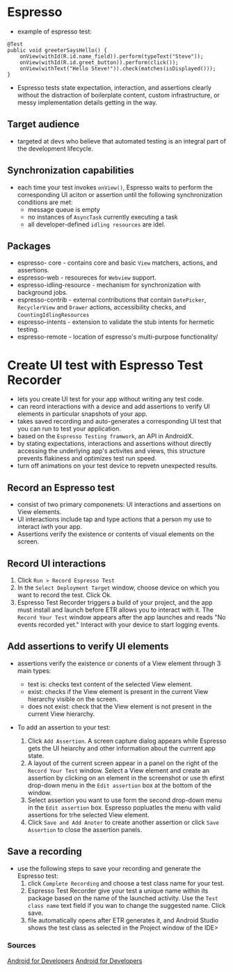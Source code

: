 # Espresso

- example of espresso test:

```
@Test
public void greeterSaysHello() {
    onView(withId(R.id.name_field)).perform(typeText("Steve"));
    onView(withId(R.id.greet_button)).perform(click());
    onView(withText("Hello Steve!")).check(matches(isDisplayed()));
}
```

- Espresso tests state expectation, interaction, and assertions clearly without the distraction of boilerplate content, custom infrastructure, or messy implementation details getting in the way.

## Target audience

- targeted at devs who believe that automated testing is an integral part of the development lifecycle.

## Synchronization capabilities

- each time your test invokes `onView()`, Espresso waits to perform the corresponding UI aciton or assertion until the following synchronization conditions are met:
  - message queue is empty
  - no instances of `AsyncTask` currently executing a task
  - all developer-defined `idling resources` are idel.

## Packages

- espresso- core - contains core and basic `View` matchers, actions, and assertions.
- espresso-web - resoureces for `Webview` support.
- espresso-idling-resource - mechanism for synchronization with background jobs.
- espresso-contrib - external contributions that contain `DatePicker`, `RecyclerView` and `Drawer` actions, accessibility checks, and `CountingIdlingResources`
- espresso-intents - extension to validate the stub intents for hermetic testing.
- espresso-remote - location of espresso's multi-purpose functionality/

# Create UI test with Espresso Test Recorder

- lets you create UI test for your app without writing any test code.
- can reord interactions with a device and add assertions to verify UI elements in particular snapshots of your app.
- takes saved recording and auto-generates a corresponding UI test that you can run to test your application.
- based on the `Espresso Testing framwork`, an API in AndroidX.
- by stating expectations, interactions and assertions without directly accessing the underlying app's activites and views, this structure prevents flakiness and optimizes test run speed.
- turn off animations on your test device to repvetn unexpected results.

## Record an Espresso test

- consist of two primary componenets: UI interactions and assertions on View elements.
- UI interactions include tap and type actions that a person my use to interact iwth your app.
- Assertions verify the existence or contents of visual elements on the screen.

## Record UI interactions

1. Click `Run > Record Espresso Test`
2. In the `Select Deployment Target` window, choose device on which you want to record the test. Click Ok.
3. Espresso Test Recorder triggers a build of your project, and the app must install and launch before ETR allows you to interact with it. The `Record Your Test` window appears after the app launches and reads "No events recorded yet." Interact with your device to start logging events.

## Add assertions to verify UI elements

- assertions verify the existence or conents of a View element through 3 main types:
  - text is: checks text content of the selected View element.
  - exist: checks if the View element is present in the current View hierarchy visible on the screen.
  - does not exist: check that the View element is not present in the current View hierarchy.

- To add an assertion to your test:
  1. Click `Add Assertion`. A screen capture dialog appears while Espresso gets the UI heiarchy and other information about the currrent app state.
  2. A layout of the current screen appear in a panel on the right of the `Record Your Test` window. Select a View element and create an assertion by clicking on an element in the screenshot or use th efirst drop-down menu in the `Edit assertion` box at the bottom of the window.
  3. Select assertion you want to use form the second drop-down menu in the `Edit assertion` box. Espresso popluatles the menu with valid assertions for trhe selected View element.
  4. Click `Save and Add Anoter` to create another assertion or click `Save Assertion` to close the assertion panels.

## Save a recording

- use the following steps to save your recording and generate the Espresso test:
  1. click `Complete Recording` and choose a test class name for your test.
  2. Espresso Test Recorder give your test a unique name within its package based on the name of the launched activity. Use the `Test class name` text field if you wan to change the suggested name. Click save.
  3. file automatically opens after ETR generates it, and Android Studio shows the test class as selected in the Project window of the IDE>

### Sources

[Android for Developers](https://developer.android.com/training/testing/espresso)
[Android for Developers](https://developer.android.com/studio/test/other-testing-tools/espresso-test-recorder)